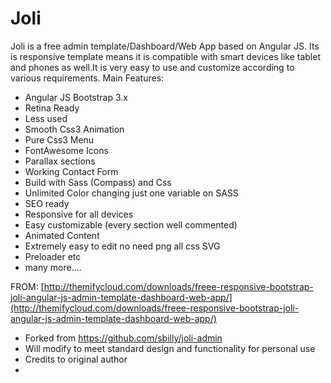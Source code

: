 # Joli

Joli is a free admin template/Dashboard/Web App based on Angular JS. Its is responsive template means it is compatible with smart devices like tablet and phones as well.It is very easy to use and customize according to various requirements. Main Features:

- Angular JS Bootstrap 3.x
- Retina Ready
- Less used
- Smooth Css3 Animation
- Pure Css3 Menu
- FontAwesome Icons
- Parallax sections
- Working Contact Form
- Build with Sass (Compass) and Css
- Unlimited Color changing just one variable on SASS
- SEO ready
- Responsive for all devices
- Easy customizable (every section well commented)
- Animated Content
- Extremely easy to edit no need png all css SVG
- Preloader etc
- many more….

FROM: [http://themifycloud.com/downloads/freee-responsive-bootstrap-joli-angular-js-admin-template-dashboard-web-app/](http://themifycloud.com/downloads/freee-responsive-bootstrap-joli-angular-js-admin-template-dashboard-web-app/)


* Forked from https://github.com/sbilly/joli-admin
* Will modify to meet standard design and functionality for personal use
* Credits to original author
*
